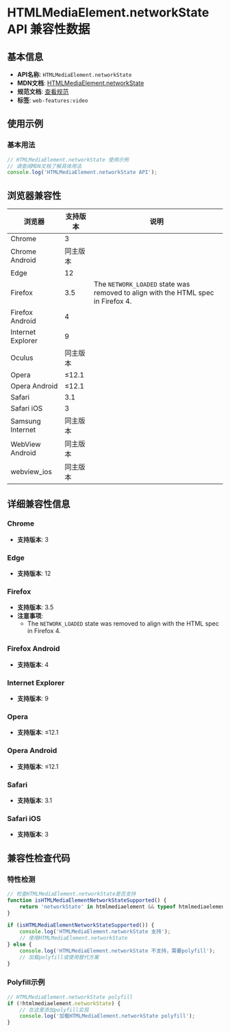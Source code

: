 # HTMLMediaElement.networkState API 兼容性数据

## 基本信息

- **API名称**: `HTMLMediaElement.networkState`
- **MDN文档**: [HTMLMediaElement.networkState](https://developer.mozilla.org/docs/Web/API/HTMLMediaElement/networkState)
- **规范文档**: [查看规范](https://html.spec.whatwg.org/multipage/media.html#dom-media-networkstate-dev)
- **标签**: `web-features:video`

## 使用示例

### 基本用法

```javascript
// HTMLMediaElement.networkState 使用示例
// 请查阅MDN文档了解具体用法
console.log('HTMLMediaElement.networkState API');
```

## 浏览器兼容性

| 浏览器 | 支持版本 | 说明 |
|--------|----------|------|
| Chrome | 3 |  |
| Chrome Android | 同主版本 |  |
| Edge | 12 |  |
| Firefox | 3.5 | The `NETWORK_LOADED` state was removed to align with the HTML spec in Firefox 4. |
| Firefox Android | 4 |  |
| Internet Explorer | 9 |  |
| Oculus | 同主版本 |  |
| Opera | ≤12.1 |  |
| Opera Android | ≤12.1 |  |
| Safari | 3.1 |  |
| Safari iOS | 3 |  |
| Samsung Internet | 同主版本 |  |
| WebView Android | 同主版本 |  |
| webview_ios | 同主版本 |  |

## 详细兼容性信息

### Chrome

- **支持版本**: 3

### Edge

- **支持版本**: 12

### Firefox

- **支持版本**: 3.5
- **注意事项**:
  - The `NETWORK_LOADED` state was removed to align with the HTML spec in Firefox 4.

### Firefox Android

- **支持版本**: 4

### Internet Explorer

- **支持版本**: 9

### Opera

- **支持版本**: ≤12.1

### Opera Android

- **支持版本**: ≤12.1

### Safari

- **支持版本**: 3.1

### Safari iOS

- **支持版本**: 3

## 兼容性检查代码

### 特性检测

```javascript
// 检查HTMLMediaElement.networkState是否支持
function isHTMLMediaElementNetworkStateSupported() {
    return 'networkState' in htmlmediaelement && typeof htmlmediaelement.networkState === 'function';
}

if (isHTMLMediaElementNetworkStateSupported()) {
    console.log('HTMLMediaElement.networkState 支持');
    // 使用HTMLMediaElement.networkState
} else {
    console.log('HTMLMediaElement.networkState 不支持，需要polyfill');
    // 加载polyfill或使用替代方案
}
```

### Polyfill示例

```javascript
// HTMLMediaElement.networkState polyfill
if (!htmlmediaelement.networkState) {
    // 在这里添加polyfill实现
    console.log('加载HTMLMediaElement.networkState polyfill');
}
```

